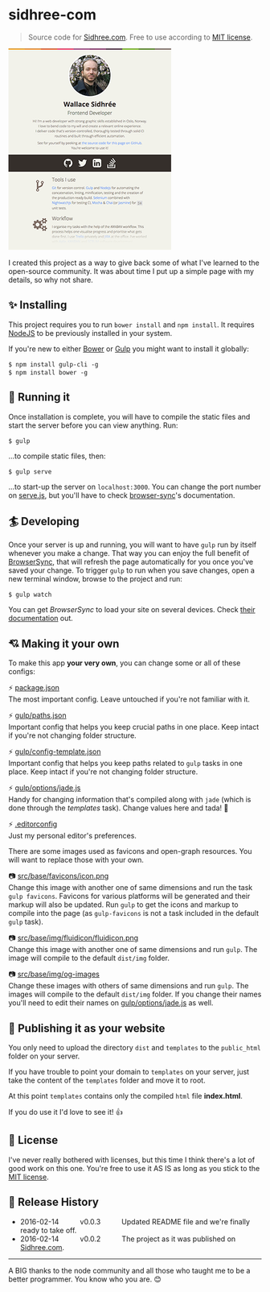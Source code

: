 # sidhree-com

> Source code for [Sidhree.com][1]. Free to use according to [MIT license](LICENSE).

![Sidhree.com](https://raw.githubusercontent.com/dreamyguy/sidhree-com/master/src/base/img/do-not-compile/sidhree-com-github.png "Sidhree.com as just after release v0.0.2")

I created this project as a way to give back some of what I've learned to the open-source community. It was about time I put up a simple page with my details, so why not share.

## :sparkles: Installing

This project requires you to run `bower install` and `npm install`. It requires [NodeJS][4] to be previously installed in your system.

If you're new to either [Bower][3] or [Gulp][2] you might want to install it globally:

```shell
$ npm install gulp-cli -g
$ npm install bower -g
```

## :horse_racing: Running it

Once installation is complete, you will have to compile the static files and start the server before you can view anything. Run:

```shell
$ gulp
```

...to compile static files, then:

```shell
$ gulp serve
```

...to start-up the server on `localhost:3000`. You can change the port number on [serve.js](https://github.com/dreamyguy/sidhree-com/blob/master/gulp/tasks/serve.js), but you'll have to check [browser-sync](https://github.com/Browsersync/browser-sync)'s documentation.

## :surfer: Developing

Once your server is up and running, you will want to have `gulp` run by itself whenever you make a change. That way you can enjoy the full benefit of [BrowserSync](https://www.browsersync.io/), that will refresh the page automatically for you once you've saved your change. To trigger `gulp` to run when you save changes, open a new terminal window, browse to the project and run:

```shell
$ gulp watch
```

You can get _BrowserSync_ to load your site on several devices. Check [their documentation](https://www.browsersync.io/docs/) out.

## :cupid: Making it your own

To make this app **your very own**, you can change some or all of these configs:

:zap: [package.json](https://github.com/dreamyguy/sidhree-com/blob/master/package.json)  
The most important config. Leave untouched if you're not familiar with it.

:zap: [gulp/paths.json](https://github.com/dreamyguy/sidhree-com/blob/master/gulp/paths.json)  
Important config that helps you keep crucial paths in one place. Keep intact if you're not changing folder structure.

:zap: [gulp/config-template.json](https://github.com/dreamyguy/sidhree-com/blob/master/gulp/config-template.json)  
Important config that helps you keep paths related to `gulp` tasks in one place. Keep intact if you're not changing folder structure.

:zap: [gulp/options/jade.js](https://github.com/dreamyguy/sidhree-com/blob/master/gulp/options/jade.js)  
Handy for changing information that's compiled along with `jade` (which is done through the _templates_ task). Change values here and tada! :tada:

:zap: [.editorconfig](https://github.com/dreamyguy/sidhree-com/blob/master/.editorconfig)  
Just my personal editor's preferences.

There are some images used as favicons and open-graph resources. You will want to replace those with your own.

:camera: [src/base/favicons/icon.png](https://github.com/dreamyguy/sidhree-com/blob/master/src/base/favicons/icon.png)  
Change this image with another one of same dimensions and run the task `gulp favicons`. Favicons for various platforms will be generated and their markup will also be updated. Run `gulp` to get the icons and markup to compile into the page (as `gulp-favicons` is not a task included in the default `gulp` task).

:camera: [src/base/img/fluidicon/fluidicon.png](https://github.com/dreamyguy/sidhree-com/blob/master/src/base/img/fluidicon/fluidicon.png)  
Change this image with another one of same dimensions and run `gulp`. The image will compile to the default `dist/img` folder.

:camera: [src/base/img/og-images](https://github.com/dreamyguy/sidhree-com/blob/master/src/base/img/og-images)  
Change these images with others of same dimensions and run `gulp`. The images will compile to the default `dist/img` folder. If you change their names you'll need to edit their names on [gulp/options/jade.js](https://github.com/dreamyguy/sidhree-com/blob/master/gulp/options/jade.js) as well.

## :balloon: Publishing it as your website

You only need to upload the directory `dist` and `templates` to the `public_html` folder on your server.

If you have trouble to point your domain to `templates` on your server, just take the content of the `templates` folder and move it to root.

At this point `templates` contains only the compiled `html` file **index.html**.

If you do use it I'd love to see it! :thumbsup:

## :star2: License

I've never really bothered with licenses, but this time I think there's a lot of good work on this one. You're free to use it AS IS as long as you stick to the [MIT license](LICENSE).

## :rocket: Release History

 * 2016-02-14   v0.0.3   Updated README file and we're finally ready to take off.
 * 2016-02-14   v0.0.2   The project as it was published on [Sidhree.com][1].

---

A BIG thanks to the node community and all those who taught me to be a better programmer. You know who you are. :blush:

  [1]: http://sidhree.com
  [2]: http://gulpjs.com/
  [3]: http://bower.io/
  [4]: http://nodejs.org/